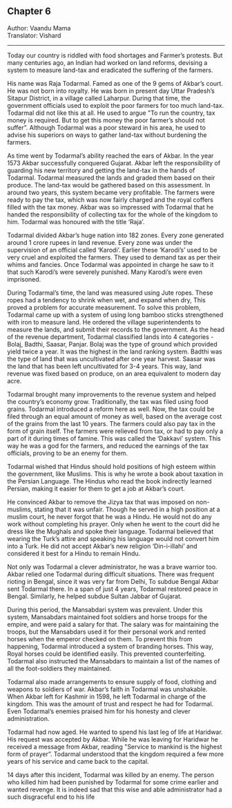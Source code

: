 ## Chapter 6
Author: Vaandu Mama  
Translator: Vishard

---

Today our country is riddled with food shortages and Farmer’s protests. But many centuries ago, an Indian had worked on land reforms, devising a system to measure land-tax and eradicated the suffering of the farmers.

 His name was Raja Todarmal.  Famed as one of the 9 gems of Akbar’s court. He was not born into royalty. He was born in present day Uttar Pradesh’s Sitapur District, in a village called Laharpur. During that time, the government officials used to exploit the poor farmers for too much land-tax. Todarmal did not like this at all. He used to argue  "To run the country, tax money is required. But to get this money the poor farmer’s should not suffer”. Although Todarmal was a poor steward in his area, he used to advise his superiors on ways to gather land-tax without burdening the farmers.

As time went by Todarmal’s ability reached the ears of Akbar. In the year 1573 Akbar successfully conquered Gujarat. Akbar left the responsibility of guarding his new territory and getting the land-tax in the hands of Todarmal. Todarmal measured the lands and graded them based on their produce. The land-tax would be gathered based on this assessment. In around two years, this system became very profitable. The farmers were ready to pay the tax, which was now fairly charged and the royal coffers filled with the tax money. Akbar was so impressed with Todarmal that he handed the responsibility of collecting tax for the whole of the kingdom to him. Todarmal was honoured with the title ‘Raja’.

Todarmal divided Akbar’s huge nation into 182 zones. Every zone generated around 1 crore rupees in land revenue. Every zone was under the supervision of an official called ‘Karodi’.  Earlier these ‘Karodi’s’ used to be very cruel and exploited the farmers. They used to demand tax as per their whims and fancies. Once Todarmal was appointed in charge he saw to it that such Karodi’s were severely punished. Many Karodi’s were even imprisoned.

During Todarmal’s time, the land was measured using Jute ropes. These ropes had a tendency to shrink when wet, and expand when dry, This proved a problem for accurate measurement. To solve this problem, Todarmal came up with a system of using long bamboo sticks strengthened with iron to measure land. He ordered the village superintendents to measure the lands, and submit their records to the government. 
As the head of the revenue department, Todarmal classified lands into 4 categories - Bolaj, Badthi, Saasar, Panjar. Bolaj was the type of ground which provided yield twice a year. It was the highest in the land ranking system. Badthi was the type of land that was uncultivated after one year harvest.  Saasar was the land that has been left uncultivated for 3-4 years. This way, land revenue was fixed based on produce, on an area equivalent to modern day acre.

Todarmal brought many improvements to the revenue system and helped the country’s economy grow. Traditionally, the tax was filed using food grains. Todarmal introduced a reform here as well. Now, the tax could be filed through an equal amount  of money as well, based on the average cost of the grains from the last 10 years. The farmers could also pay tax in the form of grain itself. The farmers were relieved from tax, or had to pay only a part of it during times of famine. This was called the ‘Dakkavi’ system. This way he was a god for the farmers, and reduced the earnings of the tax officials, proving to be an enemy for them. 

Todarmal wished that Hindus should hold positions of high esteem within the government, like Muslims. This is why he wrote a book about taxation in the Persian Language. The Hindus who read the book indirectly learned Persian, making it easier for them to get a job at Akbar’s court. 

He convinced Akbar to remove the Jizya tax that was imposed on non-muslims, stating that it was unfair. Though he served in a high position at a muslim court, he never forgot that he was a Hindu. He would not do any work without completing his prayer. Only when he went to the court did he dress like the Mughals and spoke their language. Todarmal believed that wearing the Turk’s attire and speaking his language would not convert him into a Turk. He did not accept Akbar’s new religion ‘Din-i-illahi’ and considered it best for a Hindu to remain Hindu. 

Not only was Todarmal a clever administrator, he was a brave warrior too. Akbar relied one Todarmal during difficult situations. 
 There was frequent rioting in Bengal, since it was very far from Delhi, To subdue Bengal Akbar sent Todarmal there. In a span of just 4 years, Todarmal  restored peace in Bengal. Similarly, he helped subdue Sultan Jabbar of Gujarat. 

During this period, the Mansabdari system was prevalent. Under this system, Mansabdars maintained foot soldiers and horse troops for the empire, and were paid a salary for that. The salary was for maintaining the troops, but the Mansabdars used it for their personal work and rented horses when the emperor checked on them. To prevent this from happening, Todarmal introduced a system of branding horses. This way, Royal horses could be identified easily. This prevented counterfeiting.  Todarmal also instructed the Mansabdars to maintain a list of the names of all the foot-soldiers they maintained. 

Todarmal also made arrangements to ensure supply of food, clothing and weapons to soldiers of war. Akbar’s faith in Todarmal was unshakable. When Akbar left for Kashmir in 1598, he left Todarmal in charge of the kingdom. This was the amount of trust and respect he had for Todarmal. Even Todarmal’s enemies praised him for his honesty and clever administration.

Todarmal had now aged. He wanted to spend his last leg of life at Haridwar. His request was accepted by Akbar. While he was leaving for Haridwar he received a message from Akbar, reading "Service to mankind is the highest form of prayer”. Todarmal understood that the kingdom required a few more years of his service and came back to the capital.

14 days after this incident, Todarmal was killed by an enemy. The person who killed him had been punished by Todarmal for some crime earlier and wanted revenge. It is indeed sad that this  wise and able administrator had a such disgraceful end to his life
